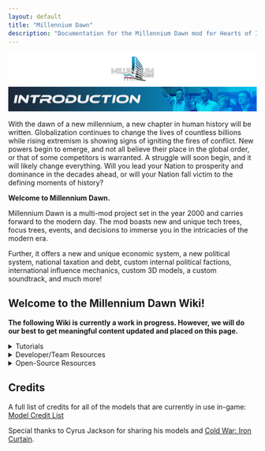 ```yaml
---
layout: default
title: "Millennium Dawn"
description: "Documentation for the Millennium Dawn mod for Hearts of Iron IV"
---
```


![New2](uploads/ee7953c436da05d99872fc0a0d118a1c/New2.png) ![Introduction](uploads/69b932df940f201386d65050a5cd3083/Introduction.png)

With the dawn of a new millennium, a new chapter in human history will be written. Globalization continues to change the lives of countless billions while rising extremism is showing signs of igniting the fires of conflict. New powers begin to emerge, and not all believe their place in the global order, or that of some competitors is warranted. A struggle will soon begin, and it will likely change everything. Will you lead your Nation to prosperity and dominance in the decades ahead, or will your Nation fall victim to the defining moments of history?

**Welcome to Millennium Dawn.**

Millennium Dawn is a multi-mod project set in the year 2000 and carries forward to the modern day. The mod boasts new and unique tech trees, focus trees, events, and decisions to immerse you in the intricacies of the modern era.

Further, it offers a new and unique economic system, a new political system, national taxation and debt, custom internal political factions, international influence mechanics, custom 3D models, a custom soundtrack, and much more!

## Welcome to the Millennium Dawn Wiki!

**The following Wiki is currently a work in progress. However, we will do our best to get meaningful content updated and placed on this page.**

<details>
<summary>Tutorials</summary>

- [Economy Tutorial](https://gitlab.com/Millennium_Dawn/Millennium_Dawn/-/wikis/User-Tutorials/Economy-Tutorial)
- [European Union Tutorial](/TUTORIAL-EUROPEAN-UNION-%E2%80%93-VERSION-1.5.0)
- [Millennium Dawn Tutorials](https://www.youtube.com/watch?v=9G6lYnP0knI&list=PL36TqZI0G592x3sYphwPHuMvobA6si543)
- [List of Playable Countries](https://gitlab.com/Millennium_Dawn/Millennium_Dawn/-/wikis/List-of-Countries)

</details>

<details>
<summary>Developer/Team Resources</summary>

- [Knowledge Based Resources](/dev-resources/knowledge-based-resources)
- [MD Code Resource](/dev-resources/code-resource)
- [How to get setup with Gitlab & Github](https://docs.google.com/document/d/1V8DLowqEOSmlgazlHeC-hLZzLki5e6cWhQO_ZK6HVYs/edit?usp=sharing)
- [Politics list](https://docs.google.com/spreadsheets/d/1nv8FgVKC5xVwZyKaFjXsqF37P8LyKU8UvzxFkZnnT_o/edit?usp=sharing)
- [Help! I get an "Authentication failed" error when trying to clone the repo!](https://gitlab.com/Millennium_Dawn/Millennium_Dawn/-/wikis/guides/authentication-failed-cloning-repo)
- [Bird's Basic Variable Explanation](https://gitlab.com/Millennium_Dawn/Millennium_Dawn/-/wikis/Basic-Variable-Guide)

</details>

<details>
<summary>Open-Source Resources</summary>

- [Focus Tree Tool](/dev-resources/focus-tree-tool)
- [Localization Tool](/dev-resources/localization-tool)
- [Logging Tool](/dev-resources/logging-tool)

</details>

## **Credits**

A full list of credits for all of the models that are currently in use in-game: [Model Credit List](https://docs.google.com/spreadsheets/d/1ogWBBn-qooyQnjh-Tztnb2GDYhjCbAOtq_hpgwWDp58/edit#gid=0)

Special thanks to Cyrus Jackson for sharing his models and [Cold War: Iron Curtain](https://steamcommunity.com/sharedfiles/filedetails/?id=1458561226).
